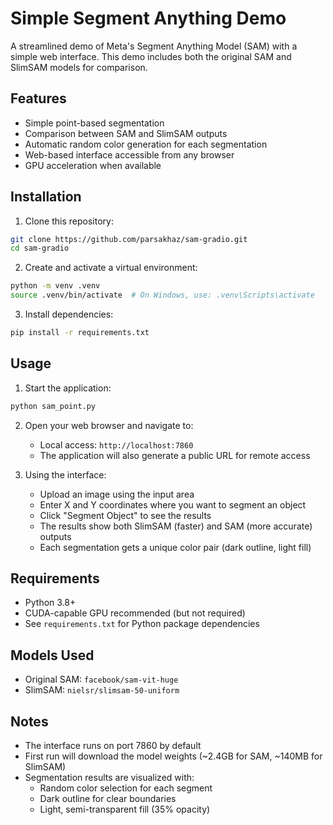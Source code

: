 # Simple Segment Anything Demo

A streamlined demo of Meta's Segment Anything Model (SAM) with a simple web interface. This demo includes both the original SAM and SlimSAM models for comparison.

## Features

- Simple point-based segmentation
- Comparison between SAM and SlimSAM outputs
- Automatic random color generation for each segmentation
- Web-based interface accessible from any browser
- GPU acceleration when available

## Installation

1. Clone this repository:
```bash
git clone https://github.com/parsakhaz/sam-gradio.git
cd sam-gradio
```

2. Create and activate a virtual environment:
```bash
python -m venv .venv
source .venv/bin/activate  # On Windows, use: .venv\Scripts\activate
```

3. Install dependencies:
```bash
pip install -r requirements.txt
```

## Usage

1. Start the application:
```bash
python sam_point.py
```

2. Open your web browser and navigate to:
   - Local access: `http://localhost:7860`
   - The application will also generate a public URL for remote access

3. Using the interface:
   - Upload an image using the input area
   - Enter X and Y coordinates where you want to segment an object
   - Click "Segment Object" to see the results
   - The results show both SlimSAM (faster) and SAM (more accurate) outputs
   - Each segmentation gets a unique color pair (dark outline, light fill)

## Requirements

- Python 3.8+
- CUDA-capable GPU recommended (but not required)
- See `requirements.txt` for Python package dependencies

## Models Used

- Original SAM: `facebook/sam-vit-huge`
- SlimSAM: `nielsr/slimsam-50-uniform`

## Notes

- The interface runs on port 7860 by default
- First run will download the model weights (~2.4GB for SAM, ~140MB for SlimSAM)
- Segmentation results are visualized with:
  - Random color selection for each segment
  - Dark outline for clear boundaries
  - Light, semi-transparent fill (35% opacity) 